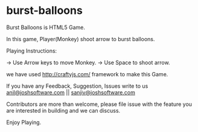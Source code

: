 burst-balloons
=============

Burst Balloons is HTML5 Game. 

In this game, Player(Monkey) shoot arrow to burst balloons.

Playing Instructions:

-> Use Arrow keys to move Monkey.
-> Use Space to shoot arrow.

we have used http://craftyjs.com/ framework to make this Game.

If you have any Feedback, Suggestion, Issues write to us anil@joshsoftware.com || sanjiv@joshsoftware.com

Contributors are more than welcome, please file issue with the feature you are interested in building and we can discuss.


Enjoy Playing.

